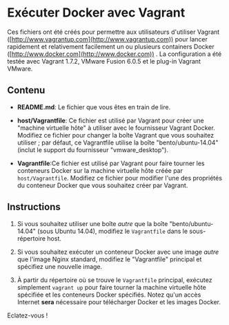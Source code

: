 # Exécuter Docker avec Vagrant


Ces fichiers ont été créés pour permettre aux utilisateurs d'utiliser Vagrant ([http://www.vagrantup.com](http://www.vagrantup.com)) pour lancer rapidement et relativement facilement un ou plusieurs containers Docker ([http://www.docker.com](http://www.docker.com)) . La configuration a été testée avec Vagrant 1.7.2, VMware Fusion 6.0.5 et le plug-in Vagrant VMware.

## Contenu

* **README.md**: Le fichier que vous êtes en train de lire.

* **host/Vagrantfile**: Ce fichier est utilisé par Vagrant pour créer une "machine virtuelle hôte" à utiliser avec le fournisseur Vagrant Docker. Modifiez ce fichier pour changer la boîte Vagrant que vous souhaitez utiliser ; par défaut, ce Vagrantfile utilise la boîte "bento/ubuntu-14.04" (inclut le support du fournisseur "vmware_desktop").

* **Vagrantfile**:Ce fichier est utilisé par Vagrant pour faire tourner les conteneurs Docker sur la machine virtuelle hôte créée par `host/Vagrantfile`. Modifiez ce fichier pour modifier l'une des propriétés du conteneur Docker que vous souhaitez créer par Vagrant.

## Instructions

1. Si vous souhaitez utiliser une boîte _autre_ que la boîte "bento/ubuntu-14.04" (sous Ubuntu 14.04), modifiez le `Vagrantfile` dans le sous-répertoire host.

2. Si vous souhaitez exécuter un conteneur Docker avec une image _autre_ que l'image Nginx standard, modifiez le "Vagrantfile" principal et spécifiez une nouvelle image.

3. À partir du répertoire où se trouve le `Vagrantfile` principal, exécutez simplement `vagrant up` pour faire tourner la machine virtuelle hôte spécifiée et les conteneurs Docker spécifiés. Notez qu'un accès Internet **sera** nécessaire pour télécharger Docker et les images Docker.

Eclatez-vous !
